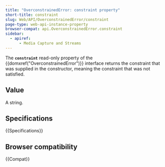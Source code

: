 ```yaml
---
title: "OverconstrainedError: constraint property"
short-title: constraint
slug: Web/API/OverconstrainedError/constraint
page-type: web-api-instance-property
browser-compat: api.OverconstrainedError.constraint
sidebar:
  - apiref:
      - Media Capture and Streams
---
```


The **`constraint`** read-only property of the
{{domxref("OverconstrainedError")}} interface returns the constraint that was supplied
in the constructor, meaning the constraint that was not satisfied.

## Value

A string.

## Specifications

{{Specifications}}

## Browser compatibility

{{Compat}}
